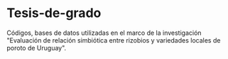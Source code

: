 # Tesis-de-grado
Códigos, bases de datos utilizadas en el marco de la investigación "Evaluación de relación simbiótica entre rizobios y variedades locales de poroto de Uruguay".
